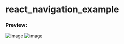 # react_navigation_example

### Preview:
![image](https://github.com/user-attachments/assets/01d5dccc-32c0-491a-98a2-d65e1ffb7f3e)
![image](https://github.com/user-attachments/assets/aa41efcb-24ed-4b8f-8867-f99610bfca95)


